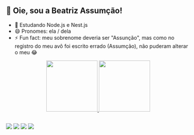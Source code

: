 ## 🙋 Oie, sou a Beatriz Assumção! 

- 🌱 Estudando Node.js e Nest.js
- 😄 Pronomes: ela / dela
- ⚡ Fun fact: meu sobrenome deveria ser "Assunção", mas como no registro do meu avô foi escrito errado (Assumção), não puderam alterar o meu 😂

<div align="center">
  <a href="https://github.com/biassumcao">
  <img height="140em" src="https://github-readme-stats.vercel.app/api?username=biassumcao&show_icons=true&theme=midnight-purple&include_all_commits=true&count_private=true"/>
  <img height="140em" src="https://github-readme-stats.vercel.app/api/top-langs/?username=biassumcao&layout=compact&langs_count=7&theme=midnight-purple"/>
</div>
  
  ##
  
<div> 
  <a href="https://instagram.com/biassumcao"><img src="https://img.shields.io/badge/-Instagram-%23E4405F?style=for-the-badge&logo=instagram&logoColor=white"></a>
  <a href="https://www.linkedin.com/in/beatrizassumcao"><img src="https://img.shields.io/badge/-LinkedIn-%230077B5?style=for-the-badge&logo=linkedin&logoColor=white"></a> 
  <a href = "mailto:beatriz.assumcao@unifesp.br"><img src="https://img.shields.io/badge/Gmail-D14836?style=for-the-badge&logo=gmail&logoColor=white"></a>
  <a href="https://web.whatsapp.com/send?phone=5512996223834"><img src="https://img.shields.io/badge/WhatsApp-25D366?style=for-the-badge&logo=whatsapp&logoColor=white"></a>
</div>
